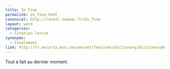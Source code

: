 ```yaml
---
title: In Fine
permalink: in_fine.html
canonical: http://lachal.neamar.fr/In_fine
layout: word
categories:
  - Citation latine
synonyms:
  - Finalement
link: http://fr.encarta.msn.com/encnet/features/dictionary/DictionaryResults.aspx?refid=2016013086
---
```


Tout à fait au dernier moment.

